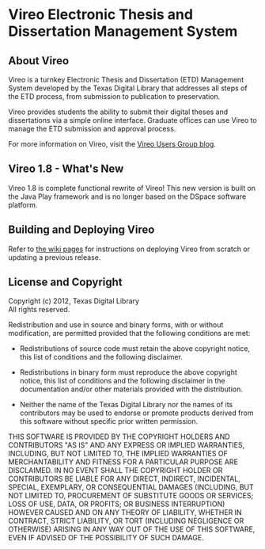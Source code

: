 # Vireo Electronic Thesis and Dissertation Management System #

## About Vireo  ##

Vireo is a turnkey Electronic Thesis and Dissertation (ETD) Management System developed by the Texas Digital Library that addresses all steps of the ETD process, from submission to publication to preservation. 

Vireo provides students the ability to submit their digital theses and dissertations via a simple online interface. Graduate offices can use Vireo to manage the ETD submission and approval process. 

For more information on Vireo, visit the [Vireo Users Group blog]("http://blogs.tdl.org/vireo/"). 

## Vireo 1.8 - What's New ##

Vireo 1.8 is complete functional rewrite of Vireo! This new version is built on the Java Play framework and is no longer based on the DSpace software platform. 

## Building and Deploying Vireo ##

Refer to [the wiki pages]() for instructions on deploying Vireo from scratch or updating a previous release. 

## License and Copyright ##

Copyright (c) 2012, Texas Digital Library  
All rights reserved.

Redistribution and use in source and binary forms, with or without 
modification, are permitted provided that the following conditions 
are met:

- Redistributions of source code must retain the above copyright notice, this list of conditions and the following disclaimer.

- Redistributions in binary form must reproduce the above copyright notice, this list of conditions and the following disclaimer in the documentation and/or other materials provided with the distribution.

- Neither the name of the Texas Digital Library nor the names of its contributors may be used to endorse or promote products derived from this software without specific prior written permission.

THIS SOFTWARE IS PROVIDED BY THE COPYRIGHT HOLDERS AND CONTRIBUTORS "AS IS" AND ANY EXPRESS OR IMPLIED WARRANTIES, INCLUDING, BUT NOT LIMITED TO, THE IMPLIED WARRANTIES OF MERCHANTABILITY AND FITNESS FOR A PARTICULAR PURPOSE ARE DISCLAIMED. IN NO EVENT SHALL THE COPYRIGHT HOLDER OR CONTRIBUTORS BE LIABLE FOR ANY DIRECT, INDIRECT, INCIDENTAL, SPECIAL, EXEMPLARY, OR CONSEQUENTIAL DAMAGES (INCLUDING, BUT NOT LIMITED TO, PROCUREMENT OF SUBSTITUTE GOODS OR SERVICES; LOSS OF USE, DATA, OR PROFITS; OR BUSINESS INTERRUPTION) HOWEVER CAUSED AND ON ANY THEORY OF LIABILITY, WHETHER IN CONTRACT, STRICT LIABILITY, OR TORT (INCLUDING NEGLIGENCE OR OTHERWISE) ARISING IN ANY WAY OUT OF THE USE OF THIS SOFTWARE, EVEN IF ADVISED OF THE POSSIBILITY OF SUCH DAMAGE.